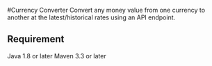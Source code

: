 #Currency Converter
Convert any money value from one currency to another at the latest/historical rates using an API endpoint.

## Requirement 
Java 1.8 or later
Maven 3.3 or later